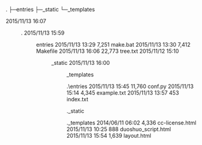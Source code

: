 ﻿
.
├─entries
├─_static
└─_templates


2015/11/13  16:07    <DIR>          .
2015/11/13  15:59    <DIR>          entries
2015/11/13  13:29             7,251 make.bat
2015/11/13  13:30             7,412 Makefile
2015/11/13  16:06            22,773 tree.txt
2015/11/12  15:10    <DIR>          _static
2015/11/13  16:00    <DIR>          _templates

.\entries
2015/11/13  15:45            11,760 conf.py
2015/11/13  15:14             4,345 example.txt
2015/11/13  13:57               453 index.txt

.\_static

.\_templates
2014/06/11  06:02             4,336 cc-license.html
2015/11/13  10:25               888 duoshuo_script.html
2015/11/13  15:54             1,639 layout.html

